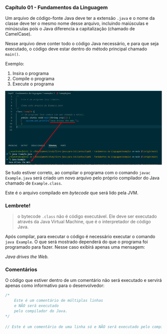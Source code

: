 ### Capítulo 01 - Fundamentos da Linguagem

Um arquivo de código-fonte Java deve ter a extensão `.java` e o nome da classe deve ter o mesmo nome desse arquivo, incluindo maiúsculas e minúsculas pois o Java diferencia a capitalização (chamado de CamelCase).

Nesse arquivo deve conter todo o código Java necessário, e para que seja executado, o código deve estar dentro do método principal chamado `main()`.


Exemplo:
1. Insira o programa
2. Compile o programa
3. Execute o programa

![alt text](img/image.png)

Se tudo estiver correto, ao compilar o programa com o comando `javac Example.java` será criado um novo arquivo pelo próprio compilador do Java chamado de `Example.class`. 

Este é o arquivo compilado em _bytecode_ que será lido pela JVM.

### Lembrete! 
> o bytecode `.class` não é código executável. Ele deve ser executado através da Java Virtual Machine, que é o interpretador de código Java.

Após compilar, para executar o código é necessário executar o comando `java Example`. O que será mostrado dependerá do que o programa foi programado para fazer. Nesse caso exibirá apenas uma mensagem:

_Java drives the Web._


### Comentários
O código que estiver dentro de um comentário não será executado e servirá apenas como informativo para o desenvolvedor:

```java
/* 
    Este é um comentário de múltiplas linhas
    e NÃO será executado
    pelo compilador do Java.
*/ 

// Este é um comentário de uma linha só e NÃO será executado pelo compilador do Java.
```